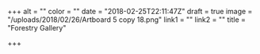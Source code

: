 +++
alt = ""
color = ""
date = "2018-02-25T22:11:47Z"
draft = true
image = "/uploads/2018/02/26/Artboard 5 copy 18.png"
link1 = ""
link2 = ""
title = "Forestry Gallery"

+++
